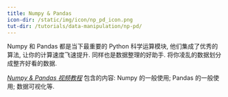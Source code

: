 ```yaml
---
title: Numpy & Pandas
icon-dir: /static/img/icon/np_pd_icon.png
tut-dir: /tutorials/data-manipulation/np-pd/
---
```

Numpy 和 Pandas 都是当下最重要的 Python 科学运算模块, 他们集成了优秀的算法, 
让你的计算速度飞速提升. 同样也是数据整理的好助手. 将你凌乱的数据划分成整齐好看的数据.

[*Numpy & Pandas 视频教程*]({{page.tut-dir}}) 包含的内容: 
Numpy 的一般使用; Pandas 的一般使用; 数据可视化等.